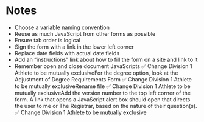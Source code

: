 # Notes

* Choose a variable naming convention
* Reuse as much JavaScript from other forms as possible
* Ensure tab order is logical
* Sign the form with a link in the lower left corner
* Replace date fields with actual date fields
* Add an “instructions” link about how to fill the form on a site and link to it
* Remember open and close document JavaScripts
✅ Change Division 1 Athlete to be mutually exclusiveFor the degree option, look at the Adjustment of Degree Requirements Form
✅ Change Division 1 Athlete to be mutually exclusiveRename file
✅ Change Division 1 Athlete to be mutually exclusiveAdd the version number to the top left corner of the form. A link that opens a JavaScript alert box should open that directs the user to me or The Registrar, based on the nature of their question(s).
✅ Change Division 1 Athlete to be mutually exclusive

